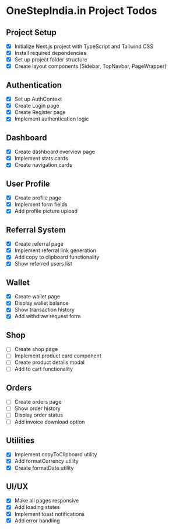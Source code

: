 # OneStepIndia.in Project Todos

## Project Setup
- [x] Initialize Next.js project with TypeScript and Tailwind CSS
- [x] Install required dependencies
- [x] Set up project folder structure
- [x] Create layout components (Sidebar, TopNavbar, PageWrapper)

## Authentication
- [x] Set up AuthContext
- [x] Create Login page
- [x] Create Register page
- [x] Implement authentication logic

## Dashboard
- [x] Create dashboard overview page
- [x] Implement stats cards
- [x] Create navigation cards

## User Profile
- [x] Create profile page
- [x] Implement form fields
- [x] Add profile picture upload

## Referral System
- [x] Create referral page
- [x] Implement referral link generation
- [x] Add copy to clipboard functionality
- [x] Show referred users list

## Wallet
- [x] Create wallet page
- [x] Display wallet balance
- [x] Show transaction history
- [x] Add withdraw request form

## Shop
- [ ] Create shop page
- [ ] Implement product card component
- [ ] Create product details modal
- [ ] Add to cart functionality

## Orders
- [ ] Create orders page
- [ ] Show order history
- [ ] Display order status
- [ ] Add invoice download option

## Utilities
- [x] Implement copyToClipboard utility
- [x] Add formatCurrency utility
- [x] Create formatDate utility

## UI/UX
- [x] Make all pages responsive
- [x] Add loading states
- [x] Implement toast notifications
- [x] Add error handling
